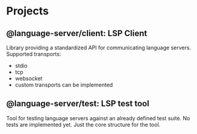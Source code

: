 # Projects
## @language-server/client: LSP Client

Library providing a standardized API for communicating language servers.
Supported transports:
- stdio
- tcp
- websocket
- custom transports can be implemented

## @language-server/test: LSP test tool

Tool for testing language servers against an already defined test suite.
No tests are implemented yet. Just the core structure for the tool.

